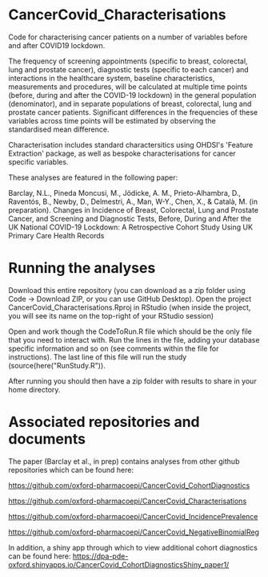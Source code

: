 # CancerCovid_Characterisations

Code for characterising cancer patients on a number of variables before and after COVID19 lockdown.

The frequency of screening appointments (specific to breast, colorectal, lung and prostate cancer), diagnostic tests (specific to each cancer) and interactions in the healthcare system, baseline characteristics, measurements and procedures, will be calculated at multiple time points (before, during and after the COVID-19 lockdown) in the general population (denominator), and in separate populations of breast, colorectal, lung and prostate cancer patients. Significant differences in the frequencies of these variables across time points will be estimated by observing the standardised mean difference.

Characterisation includes standard charactersitics using OHDSI's 'Feature Extraction' package, as well as bespoke characterisations for cancer specific variables.

These analyses are featured in the following paper:

Barclay, N.L., Pineda Moncusi, M., Jödicke, A. M., Prieto-Alhambra, D., Raventós, B., Newby, D., Delmestri, A., Man, W-Y., Chen, X., & Català, M. (in preparation). Changes in Incidence of Breast, Colorectal, Lung and Prostate Cancer, and Screening and Diagnostic Tests, Before, During and After the UK National COVID-19 Lockdown: A Retrospective Cohort Study Using UK Primary Care Health Records

# Running the analyses
Download this entire repository (you can download as a zip folder using Code -> Download ZIP, or you can use GitHub Desktop).
Open the project CancerCovid_Characterisations.Rproj in RStudio (when inside the project, you will see its name on the top-right of your RStudio session)

Open and work though the CodeToRun.R file which should be the only file that you need to interact with. Run the lines in the file, adding your database specific information and so on (see comments within the file for instructions). The last line of this file will run the study (source(here("RunStudy.R")).

After running you should then have a zip folder with results to share in your home directory.

# Associated repositories and documents
The paper (Barclay et al., in prep) contains analyses from other github repositories which can be found here:

https://github.com/oxford-pharmacoepi/CancerCovid_CohortDiagnostics

https://github.com/oxford-pharmacoepi/CancerCovid_Characterisations

https://github.com/oxford-pharmacoepi/CancerCovid_IncidencePrevalence

https://github.com/oxford-pharmacoepi/CancerCovid_NegativeBinomialReg

In addition, a shiny app through which to view additional cohort diagnostics can be found here: https://dpa-pde-oxford.shinyapps.io/CancerCovid_CohortDiagnosticsShiny_paper1/
